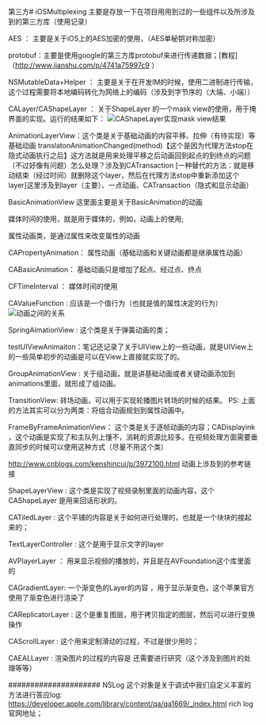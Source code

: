 第三方# iOSMultiplexing 主要是存放一下在项目用用到过的一些组件以及所涉及到的第三方库（使用记录）

AES ： 主要是关于iOS上的AES加密的使用，（AES单秘钥对称加密）

protobuf：主要是使用google的第三方库protobuf来进行传递数据；[教程]（http://www.jianshu.com/p/4741a75997c9 ）

NSMutableData+Helper ： 主要是关于在开发IM的时候，使用二进制进行传输，这个过程需要将本地编码转化为网络上的编码（涉及到字节序的（大端、小端））

CALayer/CAShapeLayer ： 关于ShapeLayer 的一个mask view的使用，用于掩界面的实现。运行的结果如下：
![CAShapeLayer实现mask view结果](https://github.com/helinyu/iOSMultiplexing/blob/master/CALayer/CAShapeLayer/CAShapeLayer/Snip20161227_1.png)

AnimationLayerView：这个类是关于基础动画的内容平移、拉伸（有待实现）等基础动画
translatonAnimationChanged(method)【这个是因为代理方法stop在隐式动画执行之后】这方法就是用来处理平移之后动画回到起点的到终点的问题（不过好像有问题）怎么处理？涉及到CATransaction
[一种替代的方法：就是移动结束（经过时间）就删除这个layer，然后在代理方法stop中重新添加这个layer]这里涉及到layer（主要）、一点动画、CATransaction（隐式和显示动画）

BasicAnimationView 这里面主要是关于BasicAnimation的动画

媒体时间的使用，就是用于媒体的，例如，动画上的使用;

属性动画类，是通过属性来改变属性的动画

CAPropertyAnimation： 属性动画（基础动画和关键动画都是继承属性动画）

CABasicAnimation： 基础动画只是增加了起点、经过点、终点

CFTimeInterval ： 媒体时间的使用

CAValueFunction : 应该是一个值行为（也就是值的属性决定的行为）
![动画之间的关系](https://github.com/helinyu/iOSMultiplexing/blob/master/CALayer/CAShapeLayer/CAShapeLayer/Snip20161229_2.png)

SpringAimationView : 这个类是关于弹簧动画的类；

testUIViewAnimaiton：笔记还记录了关于UIView上的一些动画，就是UIView上的一些简单初步的动画是可以在View上直接就实现了的。

GroupAnimationView : 关于组动画，就是讲基础动画或者关键动画添加到animations里面，就形成了组动画。

TransitionView: 转场动画，可以用于实现轮播图片转场的时候的结果。
PS: 上面的方法其实可以分为两类：将组合动画规划到属性动画中。

FrameByFrameAnimationView： 这个类是关于逐帧动画的内容；CADisplayink ，这个动画是实现了和主队列上懂不，消耗的资源比较多。在视频处理方面需要垂直同步的时候可以使用这种方式（尽量不用这个类）

http://www.cnblogs.com/kenshincui/p/3972100.html 
动画上涉及到的参考链接

ShapeLayerView : 这个类是实现了视频录制里面的动画内容，这个CAShapeLayer 是用来回话形状的。

CATiledLayer : 这个平铺的内容是关于如何进行处理的，也就是一个块块的接起来的；

TextLayerController : 这个是用于显示文字的layer

AVPlayerLayer ： 用来显示视频的播放的，并且是在AVFoundation这个库里面的

CAGradientLayer: 一个渐变色的Layer的内容 ，用于显示渐变色，这个苹果官方使用了渐变色进行渲染了

CAReplicatorLayer : 这个是重复图层，用于拷贝指定的图层，然后可以进行变换操作

CAScrollLayer  :  这个用来定制滑动的过程，不过是很少用的；

CAEALLayer : 渲染图片的过程的内容是 还需要进行研究（这个涉及到图片的处理等等）

#####################
NSLog  这个对象是关于调试中我们自定义丰富的方法进行答应log:
https://developer.apple.com/library/content/qa/qa1669/_index.html
rich log官网地址；

